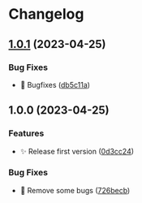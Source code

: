 # Changelog

## [1.0.1](https://github.com/Spottel/Success-Journal-Clickup/compare/v1.0.0...v1.0.1) (2023-04-25)


### Bug Fixes

* :bug: Bugfixes ([db5c11a](https://github.com/Spottel/Success-Journal-Clickup/commit/db5c11a8744b2e2507791d9017b54c323f55d584))

## 1.0.0 (2023-04-25)


### Features

* :sparkles: Release first version ([0d3cc24](https://github.com/Spottel/Success-Journal-Clickup/commit/0d3cc24d90fa7a2c04592ce87a11fb646851d839))


### Bug Fixes

* :bug: Remove some bugs ([726becb](https://github.com/Spottel/Success-Journal-Clickup/commit/726becb7df260ca6aa90b59e865d134a79079cc5))
